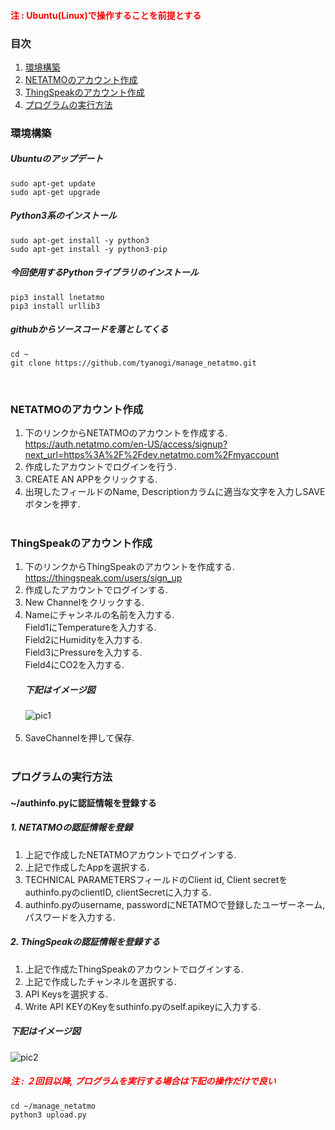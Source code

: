 #### <span style="color: red; "> 注 : Ubuntu(Linux)で操作することを前提とする </span>


### 目次
1. [環境構築](#1)
2. [NETATMOのアカウント作成](#2)
3. [ThingSpeakのアカウント作成](#3)
4. [プログラムの実行方法](#4)

### <a name='1'> 環境構築 </a>
##### Ubuntuのアップデート
```
sudo apt-get update
sudo apt-get upgrade
```
##### Python3系のインストール
```
sudo apt-get install -y python3
sudo apt-get install -y python3-pip
```

##### 今回使用するPythonライブラリのインストール
```
pip3 install lnetatmo
pip3 install urllib3
```
##### githubからソースコードを落としてくる
```
cd ~
git clone https://github.com/tyanogi/manage_netatmo.git
```
<br>

### <a name='2'> NETATMOのアカウント作成 </a>
1. 下のリンクからNETATMOのアカウントを作成する.
https://auth.netatmo.com/en-US/access/signup?next_url=https%3A%2F%2Fdev.netatmo.com%2Fmyaccount
2. 作成したアカウントでログインを行う.
3. CREATE AN APPをクリックする.
4. 出現したフィールドのName, Descriptionカラムに適当な文字を入力しSAVEボタンを押す.
<br><br>

### <a name='3'> ThingSpeakのアカウント作成 </a>
1. 下のリンクからThingSpeakのアカウントを作成する.
https://thingspeak.com/users/sign_up
2. 作成したアカウントでログインする.
3. New Channelをクリックする.
4. Nameにチャンネルの名前を入力する.  
   Field1にTemperatureを入力する.  
   Field2にHumidityを入力する.  
   Field3にPressureを入力する.  
   Field4にCO2を入力する.
   ##### 下記はイメージ図  
   ![pic1](/Users/tyanogi/git/manage_netatmo/pic1.png)
   <br><br>
5. SaveChannelを押して保存.
<br><br>

### <a name='4'> プログラムの実行方法 </a>
#### ~/authinfo.pyに認証情報を登録する
##### 1. NETATMOの認証情報を登録
1. 上記で作成したNETATMOアカウントでログインする.
2. 上記で作成したAppを選択する.
3. TECHNICAL PARAMETERSフィールドのClient id, Client secretをauthinfo.pyのclientID, clientSecretに入力する.
4. authinfo.pyのusername, passwordにNETATMOで登録したユーザーネーム, パスワードを入力する.

##### 2. ThingSpeakの認証情報を登録する
1. 上記で作成たThingSpeakのアカウントでログインする.
2. 上記で作成したチャンネルを選択する.
3. API Keysを選択する.
4. Write API KEYのKeyをsuthinfo.pyのself.apikeyに入力する.

##### 下記はイメージ図
![pic2](/Users/tyanogi/git/manage_netatmo/auth_sample.png)

##### <span style="color: red; "> 注 : ２回目以降, プログラムを実行する場合は下記の操作だけで良い </span>
```
cd ~/manage_netatmo
python3 upload.py
```
